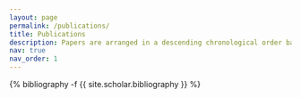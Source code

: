 ```yaml
---
layout: page
permalink: /publications/
title: Publications
description: Papers are arranged in a descending chronological order based on their publication year.
nav: true
nav_order: 1
---
```

<!-- _pages/publications.md -->
<div class="publications">

{% bibliography -f {{ site.scholar.bibliography }} %}

</div>
